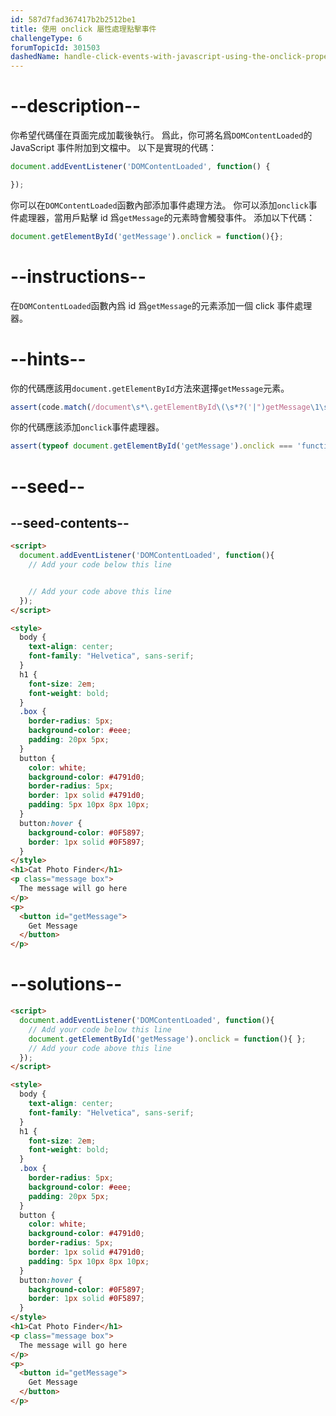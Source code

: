 ```yaml
---
id: 587d7fad367417b2b2512be1
title: 使用 onclick 屬性處理點擊事件
challengeType: 6
forumTopicId: 301503
dashedName: handle-click-events-with-javascript-using-the-onclick-property
---
```


# --description--

你希望代碼僅在頁面完成加載後執行。 爲此，你可將名爲`DOMContentLoaded`的 JavaScript 事件附加到文檔中。 以下是實現的代碼：

```js
document.addEventListener('DOMContentLoaded', function() {

});
```

你可以在`DOMContentLoaded`函數內部添加事件處理方法。 你可以添加`onclick`事件處理器，當用戶點擊 id 爲`getMessage`的元素時會觸發事件。 添加以下代碼：

```js
document.getElementById('getMessage').onclick = function(){};
```

# --instructions--

在`DOMContentLoaded`函數內爲 id 爲`getMessage`的元素添加一個 click 事件處理器。

# --hints--

你的代碼應該用`document.getElementById`方法來選擇`getMessage`元素。

```js
assert(code.match(/document\s*\.getElementById\(\s*?('|")getMessage\1\s*?\)/g));
```

你的代碼應該添加`onclick`事件處理器。

```js
assert(typeof document.getElementById('getMessage').onclick === 'function');
```

# --seed--

## --seed-contents--

```html
<script>
  document.addEventListener('DOMContentLoaded', function(){
    // Add your code below this line


    // Add your code above this line
  });
</script>

<style>
  body {
    text-align: center;
    font-family: "Helvetica", sans-serif;
  }
  h1 {
    font-size: 2em;
    font-weight: bold;
  }
  .box {
    border-radius: 5px;
    background-color: #eee;
    padding: 20px 5px;
  }
  button {
    color: white;
    background-color: #4791d0;
    border-radius: 5px;
    border: 1px solid #4791d0;
    padding: 5px 10px 8px 10px;
  }
  button:hover {
    background-color: #0F5897;
    border: 1px solid #0F5897;
  }
</style>
<h1>Cat Photo Finder</h1>
<p class="message box">
  The message will go here
</p>
<p>
  <button id="getMessage">
    Get Message
  </button>
</p>
```

# --solutions--

```html
<script>
  document.addEventListener('DOMContentLoaded', function(){
    // Add your code below this line
    document.getElementById('getMessage').onclick = function(){ };
    // Add your code above this line
  });
</script>

<style>
  body {
    text-align: center;
    font-family: "Helvetica", sans-serif;
  }
  h1 {
    font-size: 2em;
    font-weight: bold;
  }
  .box {
    border-radius: 5px;
    background-color: #eee;
    padding: 20px 5px;
  }
  button {
    color: white;
    background-color: #4791d0;
    border-radius: 5px;
    border: 1px solid #4791d0;
    padding: 5px 10px 8px 10px;
  }
  button:hover {
    background-color: #0F5897;
    border: 1px solid #0F5897;
  }
</style>
<h1>Cat Photo Finder</h1> 
<p class="message box">
  The message will go here
</p>
<p>
  <button id="getMessage">
    Get Message
  </button>
</p>
```
